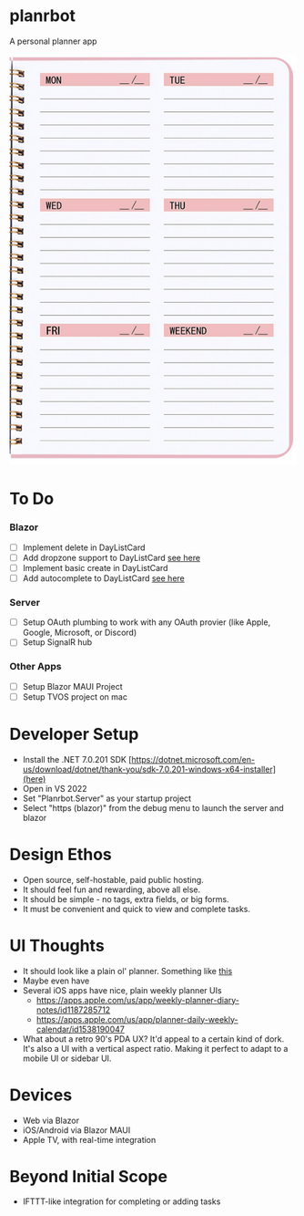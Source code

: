 # planrbot
A personal planner app

![Planner](planner.PNG)

# To Do
### Blazor
- [ ] Implement delete in DayListCard
- [ ] Add dropzone support to DayListCard [see here](https://mudblazor.com/components/dropzone#api)
- [ ] Implement basic create in DayListCard
- [ ] Add autocomplete to DayListCard [see here](https://mudblazor.com/components/autocomplete#api)
### Server
- [ ] Setup OAuth plumbing to work with any OAuth provier (like Apple, Google, Microsoft, or Discord)
- [ ] Setup SignalR hub
### Other Apps
- [ ] Setup Blazor MAUI Project
- [ ] Setup TVOS project on mac

# Developer Setup
- Install the .NET 7.0.201 SDK [https://dotnet.microsoft.com/en-us/download/dotnet/thank-you/sdk-7.0.201-windows-x64-installer](here)
- Open in VS 2022
- Set "Planrbot.Server" as your startup project
- Select "https (blazor)" from the debug menu to launch the server and blazor


# Design Ethos
- Open source, self-hostable, paid public hosting.
- It should feel fun and rewarding, above all else.
- It should be simple - no tags, extra fields, or big forms.
- It must be convenient and quick to view and complete tasks.

# UI Thoughts
- It should look like a plain ol' planner. Something like [this](https://m.media-amazon.com/images/I/81C3FUIA8nL.jpg)
- Maybe even have 
- Several iOS apps have nice, plain weekly planner UIs
  - https://apps.apple.com/us/app/weekly-planner-diary-notes/id1187285712
  - https://apps.apple.com/us/app/planner-daily-weekly-calendar/id1538190047
- What about a retro 90's PDA UX? It'd appeal to a certain kind of dork. It's also a UI with a vertical aspect ratio. Making it perfect to adapt to a mobile UI or sidebar UI.

# Devices
- Web via Blazor
- iOS/Android via Blazor MAUI
- Apple TV, with real-time integration


# Beyond Initial Scope
- IFTTT-like integration for completing or adding tasks
